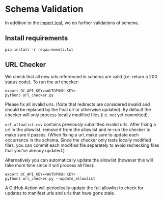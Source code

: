 # Schema Validation

In addition to the [import tool](https://github.com/datacommonsorg/import), we
do further validations of schema.

## Install requirements

```
pip install -r requirements.txt
```

## URL Checker

We check that all new urls referenced in schema are valid (i.e. return a 200
status code). To run the url checker:

```
export DC_API_KEY=<AUTOPUSH KEY>
python3 url_checker.py
```

Please fix all invalid urls. (Note that redirects are considered invalid and
should be replaced by the final url or otherwise updated). By default the
checker will only process locally modified files (i.e. not yet committed).

`url_allowlist.csv` contains previously submitted invalid urls. After fixing a
url in the allowlist, remove it from the allowlist and re-run the checker to
make sure it passes. (When fixing a url, make sure to update each occurrence in
the schema. Since the checker only tests locally modified files, you can commit
each modified file separately to avoid rechecking files that you've already
updated.)

Alternatively you can automatically update the allowlist (however this will take
more time since it will process all files):

```
export DC_API_KEY=<AUTOPUSH KEY>
python3 url_checker.py --update_allowlist
```

A GitHub Action will periodically update the full allowlist to check for
updates to manifest urls and urls that have gone stale.
